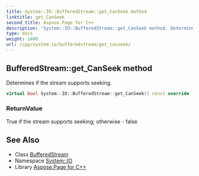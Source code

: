 ```yaml
---
title: System::IO::BufferedStream::get_CanSeek method
linktitle: get_CanSeek
second_title: Aspose.Page for C++
description: 'System::IO::BufferedStream::get_CanSeek method. Determines if the stream supports seeking in C++.'
type: docs
weight: 1400
url: /cpp/system.io/bufferedstream/get_canseek/
---
```

## BufferedStream::get_CanSeek method


Determines if the stream supports seeking.

```cpp
virtual bool System::IO::BufferedStream::get_CanSeek() const override
```


### ReturnValue

True if the stream supports seeking; otherwise - false

## See Also

* Class [BufferedStream](../)
* Namespace [System::IO](../../)
* Library [Aspose.Page for C++](../../../)
